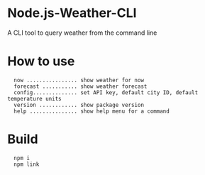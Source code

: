 # Node.js-Weather-CLI 
A CLI tool to query weather from the command line

# How to use 
```
  now ................ show weather for now  
  forecast ........... show weather forecast
  config.............. set API key, default city ID, default temperature units
  version ............ show package version
  help ............... show help menu for a command
```
# Build 
```
  npm i 
  npm link
```
 

